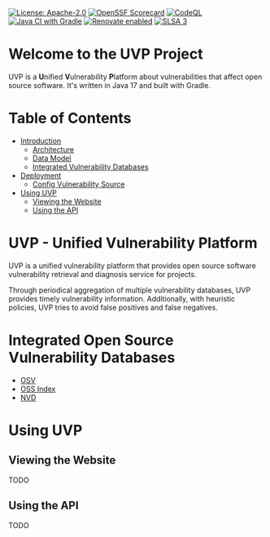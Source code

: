 [![License: Apache-2.0](https://img.shields.io/badge/License-Apache_2.0-blue.svg)](https://raw.githubusercontent.com/opensourceways/uvp/main/LICENSE)
[![OpenSSF Scorecard](https://api.securityscorecards.dev/projects/github.com/opensourceways/uvp/badge)](https://api.securityscorecards.dev/projects/github.com/opensourceways/uvp)
[![CodeQL](https://github.com/opensourceways/uvp/actions/workflows/codeql.yml/badge.svg)](https://github.com/opensourceways/uvp/actions/workflows/codeql.yml)
[![Java CI with Gradle](https://github.com/opensourceways/uvp/actions/workflows/gradle.yml/badge.svg)](https://github.com/opensourceways/uvp/actions/workflows/gradle.yml)
[![Renovate enabled](https://img.shields.io/badge/renovate-enabled-brightgreen.svg)](https://renovatebot.com/)
[![SLSA 3](https://slsa.dev/images/gh-badge-level3.svg)](https://slsa.dev)

# Welcome to the UVP Project

UVP is a **U**nified **V**ulnerability **P**latform about vulnerabilities that affect open source software.
It's written in Java 17 and built with Gradle.

# Table of Contents

- [Introduction](#uvp---unified-vulnerability-platform)
    - [Architecture](docs/architecture.md)
    - [Data Model](docs/data-model.md)
    - [Integrated Vulnerability Databases](#integrated-vulnerability-databases)
- [Deployment](docs/deployment.md)
    - [Config Vulnerability Source](docs/config-vuln-source.md)
- [Using UVP](#using-uvp)
    - [Viewing the Website](#viewing-the-website)
    - [Using the API](#using-the-api)

# UVP - Unified Vulnerability Platform

UVP is a unified vulnerability platform that provides open source software vulnerability retrieval
and diagnosis service for projects.

Through periodical aggregation of multiple vulnerability databases, UVP provides timely vulnerability information.
Additionally, with heuristic policies, UVP tries to avoid false positives and false negatives.

# Integrated Open Source Vulnerability Databases

* [OSV](https://osv.dev)
* [OSS Index](https://ossindex.sonatype.org)
* [NVD](https://nvd.nist.gov)

# Using UVP

## Viewing the Website

TODO

## Using the API

TODO
